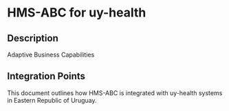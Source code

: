 # HMS-ABC for uy-health

## Description

Adaptive Business Capabilities

## Integration Points

This document outlines how HMS-ABC is integrated with uy-health systems in Eastern Republic of Uruguay.
